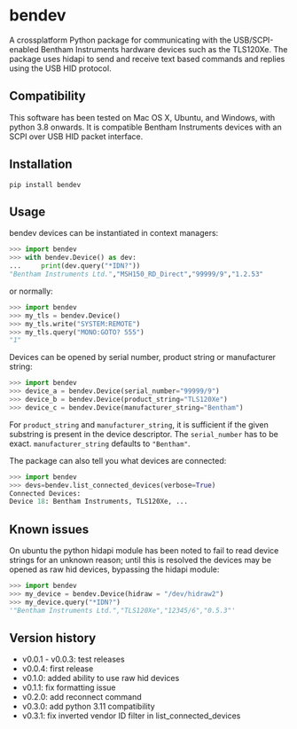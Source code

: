 bendev
======

A crossplatform Python package for communicating with the USB/SCPI-enabled Bentham Instruments hardware devices such as the TLS120Xe. The package uses hidapi to send and receive text based commands and replies using the USB HID protocol.

Compatibility
-------------

This software has been tested on Mac OS X, Ubuntu, and Windows, with python 3.8 onwards. It is compatible Bentham Instruments devices with an SCPI over USB HID packet interface.

Installation
------------

`pip install bendev`

Usage
-----

bendev devices can be instantiated in context managers:

``` python
>>> import bendev
>>> with bendev.Device() as dev:
...     print(dev.query("*IDN?"))
"Bentham Instruments Ltd.","MSH150_RD_Direct","99999/9","1.2.53"
```

or normally:

``` python
>>> import bendev
>>> my_tls = bendev.Device()
>>> my_tls.write("SYSTEM:REMOTE")
>>> my_tls.query("MONO:GOTO? 555")
"1"
```

Devices can be opened by serial number, product string or manufacturer string:

``` python
>>> import bendev
>>> device_a = bendev.Device(serial_number="99999/9")
>>> device_b = bendev.Device(product_string="TLS120Xe")
>>> device_c = bendev.Device(manufacturer_string="Bentham")
```

For `product_string` and `manufacturer_string`, it is sufficient if the given substring is present in the device descriptor. The `serial_number` has to be exact. `manufacturer_string` defaults to `"Bentham"`.

The package can also tell you what devices are connected:

``` python
>>> import bendev
>>> devs=bendev.list_connected_devices(verbose=True)
Connected Devices:
Device 18: Bentham Instruments, TLS120Xe, ...
```

Known issues
------------

On ubuntu the python hidapi module has been noted to fail to read device strings for an unknown reason; until this is resolved the devices may be opened as raw hid devices, bypassing the hidapi module:

``` python
>>> import bendev
>>> my_device = bendev.Device(hidraw = "/dev/hidraw2")
>>> my_device.query("*IDN?")
'"Bentham Instruments Ltd.","TLS120Xe","12345/6","0.5.3"'
```


Version history
---------------

- v0.0.1 - v0.0.3: test releases
- v0.0.4: first release
- v0.1.0: added ability to use raw hid devices
- v0.1.1: fix formatting issue
- v0.2.0: add reconnect command
- v0.3.0: add python 3.11 compatibility
- v0.3.1: fix inverted vendor ID filter in list_connected_devices

